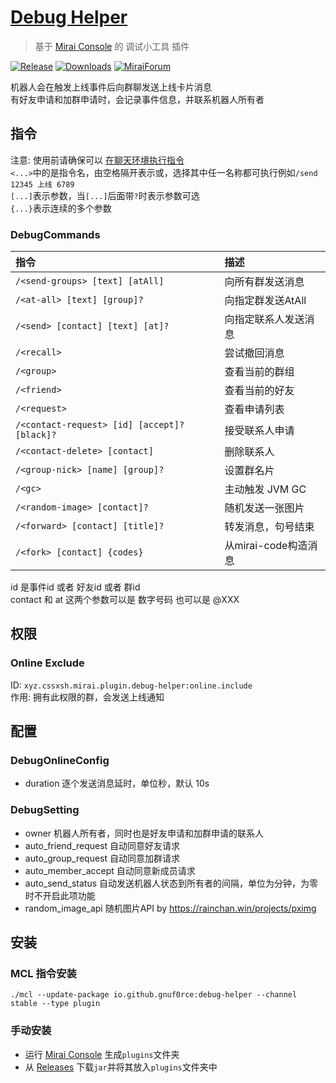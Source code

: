 # [Debug Helper](https://github.com/gnuf0rce/debug-helper)

> 基于 [Mirai Console](https://github.com/mamoe/mirai-console) 的 调试小工具 插件

[![Release](https://img.shields.io/github/v/release/gnuf0rce/debug-helper)](https://github.com/gnuf0rce/debug-helper/releases)
[![Downloads](https://img.shields.io/github/downloads/gnuf0rce/debug-helper/total)](https://shields.io/category/downloads)
[![MiraiForum](https://img.shields.io/badge/post-on%20MiraiForum-yellow)](https://mirai.mamoe.net/topic/452)

机器人会在触发上线事件后向群聊发送上线卡片消息  
有好友申请和加群申请时，会记录事件信息，并联系机器人所有者  

## 指令

注意: 使用前请确保可以 [在聊天环境执行指令](https://github.com/project-mirai/chat-command)   
`<...>`中的是指令名，由空格隔开表示或，选择其中任一名称都可执行例如`/send 12345 上线 6789`  
`[...]`表示参数，当`[...]`后面带`?`时表示参数可选  
`{...}`表示连续的多个参数

### DebugCommands

| 指令                                         | 描述                 |
|:---------------------------------------------|:---------------------|
| `/<send-groups> [text] [atAll]`              | 向所有群发送消息     |
| `/<at-all> [text] [group]?`                  | 向指定群发送AtAll    |
| `/<send> [contact] [text] [at]?`             | 向指定联系人发送消息 |
| `/<recall>`                                  | 尝试撤回消息         |
| `/<group>`                                   | 查看当前的群组       |
| `/<friend>`                                  | 查看当前的好友       |
| `/<request>`                                 | 查看申请列表         |
| `/<contact-request> [id] [accept]? [black]?` | 接受联系人申请       |
| `/<contact-delete> [contact]`                | 删除联系人           |
| `/<group-nick> [name] [group]?`              | 设置群名片           |
| `/<gc>`                                      | 主动触发 JVM GC      |
| `/<random-image> [contact]?`                 | 随机发送一张图片     |
| `/<forward> [contact] [title]?`              | 转发消息，句号结束   |
| `/<fork> [contact] {codes}`                  | 从mirai-code构造消息 |

id 是事件id 或者 好友id 或者 群id  
contact 和 at 这两个参数可以是 数字号码 也可以是 @XXX  

## 权限

### Online Exclude

ID: `xyz.cssxsh.mirai.plugin.debug-helper:online.include`  
作用: 拥有此权限的群，会发送上线通知

## 配置

### DebugOnlineConfig

* duration 逐个发送消息延时，单位秒，默认 10s

### DebugSetting

* owner 机器人所有者，同时也是好友申请和加群申请的联系人
* auto_friend_request 自动同意好友请求
* auto_group_request 自动同意加群请求
* auto_member_accept 自动同意新成员请求
* auto_send_status 自动发送机器人状态到所有者的间隔，单位为分钟，为零时不开启此项功能
* random_image_api 随机图片API by <https://rainchan.win/projects/pximg>

## 安装

### MCL 指令安装

`./mcl --update-package io.github.gnuf0rce:debug-helper --channel stable --type plugin`

### 手动安装

* 运行 [Mirai Console](https://github.com/mamoe/mirai-console) 生成`plugins`文件夹
* 从 [Releases](https://github.com/gnuf0rce/debug-helper/releases) 下载`jar`并将其放入`plugins`文件夹中